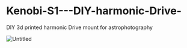 # Kenobi-S1---DIY-harmonic-Drive-
 DIY 3d printed harmonic Drive mount for astrophotography

![Untitled](https://github.com/Laplase555/Kenobi-S1---DIY-harmonic-Drive-mount/assets/119592628/b749c368-6909-451a-959e-38f9c6b255ab)
